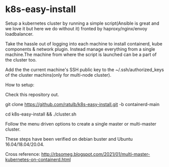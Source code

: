 # k8s-easy-install
Setup a kubernetes cluster by running a simple script(Ansible is great and we love it but here we do without it) fronted by haproxy/nginx/envoy loadbalancer.

Take the hassle out of logging into each machine to install containerd, kube components & network plugin. Instead manage everything from a single machine.The machine from where the script is launched can be a part of the cluster too. 

Add the the current machine's SSH public key to the ~/.ssh/authorized_keys of the cluster machins(only for multi-node cluster).

How to setup:

Check this repository out. 

git clone https://github.com/ratulb/k8s-easy-install.git -b containerd-main


cd k8s-easy-install && ./cluster.sh

Follow the menu driven options to create a single master or multi-master cluster.

These steps have been verified on debian buster and Ubuntu 16.04/18.04/20.04.

Cross reference: http://rbsomeg.blogspot.com/2021/01/multi-master-kubernetes-on-containerd.html


